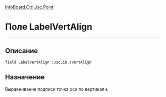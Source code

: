 ﻿---
Link: InfoBoard.Ctrl.Jsc.Point.@LabelVertAlign
---

<!---  Навигация
[Имя проекта](#) :
-->
[InfoBoard.Ctrl.Jsc.Point](Default)

# Поле LabelVertAlign
---

## Описание

    field LabelVertAlign :JscLib.TVertAlign

<!--
## Аргументы{#Args}

### Аргумент1

Описание аргумента 1
-->

## Назначение

Выравнивание подписи точка оси по вертикали.

<!--
## Пример

    LabelVertAlign...
-->

